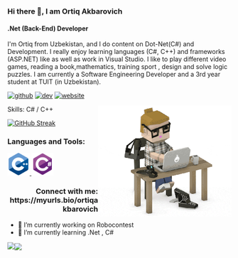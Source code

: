 ### Hi there 👋, I am Ortiq Akbarovich
#### .Net (Back-End) Developer
I'm Ortiq from Uzbekistan, and I do content on Dot-Net(C#) and Development. I really enjoy learning languages (C#, C++) and frameworks (ASP.NET) like as well as work in Visual Studio. I like to play different video games, reading a book,mathematics, training sport , design and solve logic puzzles. I am currently a Software Engineering Developer and a 3rd year student at TUIT (in Uzbekistan). 

[<img src='https://cdn.jsdelivr.net/npm/simple-icons@3.0.1/icons/github.svg' alt='github' height='40'>](https://github.com/https://github.com/TeamLider9141)  [<img src='https://cdn.jsdelivr.net/npm/simple-icons@3.0.1/icons/dev-dot-to.svg' alt='dev' height='40'>](https://dev.to/https://dev.to/teamlider9141)  [<img src='https://cdn.jsdelivr.net/npm/simple-icons@3.0.1/icons/icloud.svg' alt='website' height='40'>](https://myurls.bio/ortiqakbarovich)  
</p>
Skills: C# / C++ 
 <img src="https://github.com/TeamLider9141/TeamLider9141/blob/main/7SvE.gif" align="right"   height="250" width="300">

[![GitHub Streak](http://github-readme-streak-stats.herokuapp.com?user=TeamLider9141&date_format=M%20j%5B%2C%20Y%5D)](https://git.io/streak-stats)

 

<h3 align="left">Languages and Tools:</h3>

<p align="left"> <a href="https://www.w3schools.com/cpp/" target="_blank" rel="noreferrer"> <img src="https://raw.githubusercontent.com/devicons/devicon/master/icons/cplusplus/cplusplus-original.svg" alt="cplusplus" width="50" height="50"/> </a> <a href="https://www.w3schools.com/cs/" target="_blank" rel="noreferrer"> <img src="https://raw.githubusercontent.com/devicons/devicon/master/icons/csharp/csharp-original.svg" alt="csharp" width="50" height="50"/> </a> </p> <h3 align="right">Connect with me:  https://myurls.bio/ortiqakbarovich</h3>
<p align="right">
  
- 🔭 I’m currently working on Robocontest 
- 🌱 I’m currently learning  .Net ,  C# 
 
  
<a href="https://github.com/anuraghazra/github-readme-stats">
  <img align="left" src="https://github-readme-stats.vercel.app/api?username=TeamLider9141&count_private=true&show_icons=true&theme=radical" />

</a>
<a href="https://github.com/TeamLider9141?tab=repositories">
  <img align="center" src="https://denvercoder1-github-readme-stats.vercel.app/api/top-langs/?username=TeamLider9141&langs_count=8&layout=compact&theme=react&hide_border=true&bg_color=1F222E&title_color=F85D7F&icon_color=F8D866" />
</a>

